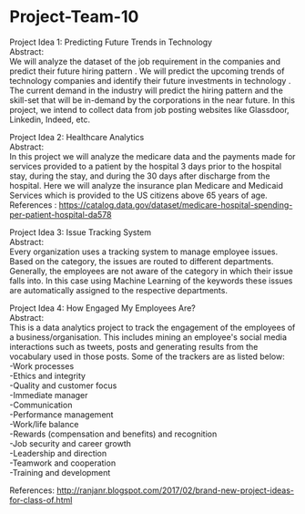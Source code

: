 # Project-Team-10

Project Idea 1: Predicting Future Trends in Technology  
Abstract:  
We will analyze the dataset of the job requirement in the companies and predict their future hiring pattern . We will predict the upcoming trends of technology companies and identify their future investments in technology . The current demand in the industry will predict the hiring pattern and the skill-set that will be in-demand by the corporations in the near future. In this project, we intend to collect data from job posting websites like Glassdoor, Linkedin, Indeed, etc.


Project Idea 2: Healthcare Analytics  
Abstract:  
In this project we will analyze the medicare data and the payments made for services provided to a patient by the hospital 3 days prior to the hospital stay, during the stay, and during the 30 days after discharge from the hospital. Here we will analyze the insurance plan  Medicare and Medicaid Services which is provided to the US citizens above 65 years of age.
References : https://catalog.data.gov/dataset/medicare-hospital-spending-per-patient-hospital-da578  


Project Idea 3: Issue Tracking System  
Abstract:  
Every organization uses a tracking system to manage employee issues. Based on the category, the issues are routed to different departments. Generally, the employees are not aware of the category in which their issue falls into. In this case using Machine Learning of the keywords these issues are automatically assigned to the respective departments.


Project Idea 4: How Engaged My Employees Are?  
Abstract:  
This is a data analytics project to track the engagement of the employees of a business/organisation. This includes mining an employee's social media interactions such as tweets, posts and generating results from the vocabulary used in those posts. Some of the trackers are as listed below:  
-Work processes  
-Ethics and integrity  
-Quality and customer focus  
-Immediate manager  
-Communication  
-Performance management  
-Work/life balance  
-Rewards (compensation and benefits) and recognition  
-Job security and career growth  
-Leadership and direction  
-Teamwork and cooperation  
-Training and development  

References: http://ranjanr.blogspot.com/2017/02/brand-new-project-ideas-for-class-of.html
